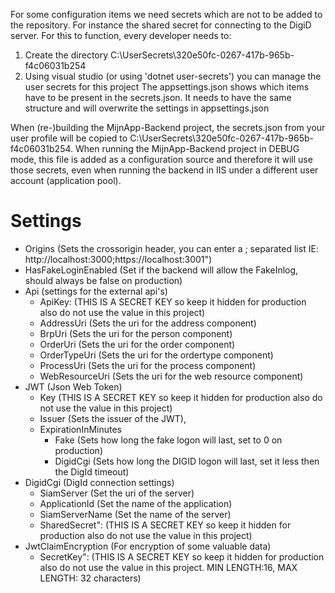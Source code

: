 ﻿For some configuration items we need secrets which are not to be added to the repository. For instance the shared secret for connecting to the DigiD server.
For this to function, every developer needs to:

1. Create the directory C:\UserSecrets\320e50fc-0267-417b-965b-f4c06031b254
2. Using visual studio (or  using 'dotnet user-secrets') you can manage the user secrets for this project
	The appsettings.json shows which items have to be present in the secrets.json. It needs to have the same structure and will overwrite the settings in appsettings.json

When (re-)building the MijnApp-Backend project, the secrets.json from your user profile will be copied to C:\UserSecrets\320e50fc-0267-417b-965b-f4c06031b254.
When running the MijnApp-Backend project in DEBUG mode, this file is added as a configuration source and therefore it will use those secrets,
even when running the backend in IIS under a different user account (application pool).

# Settings
  * Origins (Sets the crossorigin header, you can enter a ; separated list IE: http://localhost:3000;https://localhost:3001")
  * HasFakeLoginEnabled (Set if the backend will allow the FakeInlog, should always be false on production)
  * Api (settings for the external api's)
    * ApiKey: (THIS IS A SECRET KEY so keep it hidden for production also do not use the value in this project)
    * AddressUri (Sets the uri for the address component)
    * BrpUri  (Sets the uri for the person component)
    * OrderUri (Sets the uri for the order component)
    * OrderTypeUri (Sets the uri for the ordertype component)
    * ProcessUri (Sets the uri for the process component)    
    * WebResourceUri (Sets the uri for the web resource component)
  * JWT (Json Web Token)
    * Key (THIS IS A SECRET KEY so keep it hidden for production also do not use the value in this project)
    * Issuer (Sets the issuer of the JWT),
    * ExpirationInMinutes 
      * Fake (Sets how long the fake logon will last, set to 0 on production)
      * DigidCgi (Sets how long the DIGID logon will last, set it less then the DigId timeout)
  * DigidCgi (DigId connection settings)
    * SiamServer (Set the uri of the server)
    * ApplicationId (Set the name of the application)
    * SiamServerName (Set the name of the server)
    * SharedSecret": (THIS IS A SECRET KEY so keep it hidden for production also do not use the value in this project)
  * JwtClaimEncryption (For encryption of some valuable data)
    * SecretKey": (THIS IS A SECRET KEY so keep it hidden for production also do not use the value in this project. MIN LENGTH:16, MAX LENGTH: 32 characters)
